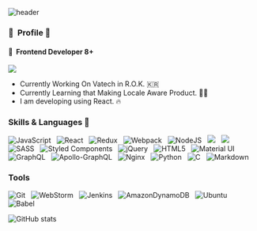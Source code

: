 ![header](https://capsule-render.vercel.app/api?type=Slice&color=0094F5&height=300&section=header&text=SeungHyun%20Kim&fontSize=80&fontAlign=60&rotate=20&fontAlignY=35)

### 👋 &nbsp;Profile 👋
#### 🔭 &nbsp;Frontend Developer 8+ &nbsp; 
<a href="https://www.linkedin.com/in/blueheart/" target="_blank"><img src="https://img.shields.io/badge/LinkedIn-000000?style=for-the-badge&logo=linkedin&logoColor=0A66C2"/></a>
- Currently Working On Vatech in R.O.K.  🇰🇷 
- Currently Learning that Making Locale Aware Product.  🏴‍☠️ 
- I am developing using React. 🔥

### Skills & Languages 🤔 
![JavaScript](https://img.shields.io/badge/javascript-%23323330.svg?style=for-the-badge&logo=javascript&logoColor=%23F7DF1E) &nbsp; 
![React](https://img.shields.io/badge/react-%2320232a.svg?style=for-the-badge&logo=react&logoColor=%2361DAFB) &nbsp;
![Redux](https://img.shields.io/badge/redux-%23593d88.svg?style=for-the-badge&logo=redux&logoColor=white) &nbsp;
 ![Webpack](https://img.shields.io/badge/webpack-%238DD6F9.svg?style=for-the-badge&logo=webpack&logoColor=black) &nbsp;
![NodeJS](https://img.shields.io/badge/node.js-6DA55F?style=for-the-badge&logo=node.js&logoColor=white) &nbsp; 
<img src="https://img.shields.io/badge/JSS-000000?style=for-the-badge&logo=JSS&logoColor=#F7DF1E"/> &nbsp;
<img src="https://img.shields.io/badge/CSS3-000000?style=for-the-badge&logo=CSS3&logoColor=#1572B6"/> &nbsp;
![SASS](https://img.shields.io/badge/SASS-hotpink.svg?style=for-the-badge&logo=SASS&logoColor=white) &nbsp;
![Styled Components](https://img.shields.io/badge/styled--components-DB7093?style=for-the-badge&logo=styled-components&logoColor=white) &nbsp;
![jQuery](https://img.shields.io/badge/jquery-%230769AD.svg?style=for-the-badge&logo=jquery&logoColor=white)  &nbsp;
![HTML5](https://img.shields.io/badge/html5-%23E34F26.svg?style=for-the-badge&logo=html5&logoColor=white) &nbsp; 
![Material UI](https://img.shields.io/badge/materialui-%230081CB.svg?style=for-the-badge&logo=material-ui&logoColor=white) &nbsp;
![GraphQL](https://img.shields.io/badge/-GraphQL-E10098?style=for-the-badge&logo=graphql&logoColor=white) &nbsp; 
![Apollo-GraphQL](https://img.shields.io/badge/-ApolloGraphQL-311C87?style=for-the-badge&logo=apollo-graphql) &nbsp;
![Nginx](https://img.shields.io/badge/nginx-%23009639.svg?style=for-the-badge&logo=nginx&logoColor=white) &nbsp;
![Python](https://img.shields.io/badge/python-3670A0?style=for-the-badge&logo=python&logoColor=ffdd54) &nbsp;
![C](https://img.shields.io/badge/c-%2300599C.svg?style=for-the-badge&logo=c&logoColor=white) &nbsp;
![Markdown](https://img.shields.io/badge/markdown-%23000000.svg?style=for-the-badge&logo=markdown&logoColor=white) &nbsp;

### Tools
![Git](https://img.shields.io/badge/git-%23F05033.svg?style=for-the-badge&logo=git&logoColor=white) &nbsp;
![WebStorm](https://img.shields.io/badge/webstorm-143?style=for-the-badge&logo=webstorm&logoColor=white&color=black) &nbsp;
![Jenkins](https://img.shields.io/badge/jenkins-%232C5263.svg?style=for-the-badge&logo=jenkins&logoColor=white) &nbsp;
![AmazonDynamoDB](https://img.shields.io/badge/Amazon%20DynamoDB-4053D6?style=for-the-badge&logo=Amazon%20DynamoDB&logoColor=white) &nbsp;
![Ubuntu](https://img.shields.io/badge/Ubuntu-E95420?style=for-the-badge&logo=ubuntu&logoColor=white) &nbsp;
![Babel](https://img.shields.io/badge/Babel-F9DC3e?style=for-the-badge&logo=babel&logoColor=black) &nbsp;

![GitHub stats](https://github-readme-stats.vercel.app/api?username=Blueheart0&show_icons=true&theme=radical)
<!--
**blueheart0/blueheart0** is a ✨ _special_ ✨ repository because its `README.md` (this file) appears on your GitHub profile.

Here are some ideas to get you started:

- 🔭 I’m currently working on ...
- 🌱 I’m currently learning ...
- 👯 I’m looking to collaborate on ...
- 🤔 I’m looking for help with ...
- 💬 Ask me about ...
- 📫 How to reach me: ...
- 😄 Pronouns: ...
- ⚡ Fun fact: ...
-->
